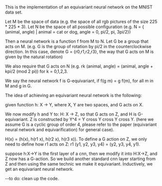 This is the implementation of an equivariant neural network on the MNIST data set.

Let M be the space of data (e.g. the space of all rgb pictures of the size 225 * 225 * 3).
Let N be the space of all possible configuration (e.g. N = { (animal, angle) | animal = cat or dog, angle = 0, pi/2, pi, 3pi/2})

Then a neural network is a function f from M to N.
Let G be a group that acts on M. 
(e.g. G is the group of rotation by pi/2 in the counterclockwise direction. 
In this case, denote G = {r0,r1,r2,r3}, the way that G acts on M is given by the natural rotation)

We also require that G acts on N (e.g.  rk (animal, angle) = (animal, angle + kpi/2 (mod 2 pi)) for k = 0,1,2,3.

We say the neural network f is G-equivariant, if f(g m) = g f(m), for all m in M and g in G.

The idea of achieving an equivariant neural network is the following:

given function h: X -> Y, where X, Y are two spaces, and G acts on X.

We now modify h and Y to: 
H: X -> Z, so that G acts on Z, and H is G-equivariant.
Z is constructed by Y^4 = Y cross Y cross Y cross Y. (here we assume G is a cyclic group of order 4, please refer to the paper (equivariant neural network and equivarification) for general case).

H(x) = (h(x), h(r1 x), h(r2 x), h(r3 x)).
To define a G action on Z, we only need to define how r1 acts on Z:
 r1 (y1, y2, y3, y4) = (y2, y3, y4, y1).

suppose h:X->Y is the first layer of a cnn, then we modify it into H:X->Z,
and Z now has a G-action. So we build another standard cnn layer starting from Z
and then using the same technic we make it equivariant. Inductively, we get an equivariant neural network.

--to do: clean up the code.
